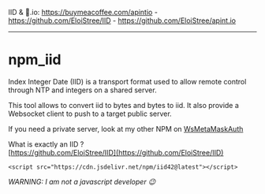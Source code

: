 
IID & 🍺.io: https://buymeacoffee.com/apintio - https://github.com/EloiStree/IID - https://github.com/EloiStree/apint.io

--------------------------------------

# npm_iid

Index Integer Date (IID) is a transport format used to allow remote control through NTP and integers on a shared server.


This tool allows to convert iid to bytes and bytes to iid.
It also provide a Websocket client to push to a target public server.

If you need a private server, look at my other NPM on [WsMetaMaskAuth](https://github.com/EloiStree?tab=repositories&q=WsMetaMaskAuth&type=&language=&sort=)


What is exactly an IID ?    
[https://github.com/EloiStree/IID](https://github.com/EloiStree/IID)    


```
<script src="https://cdn.jsdelivr.net/npm/iid42@latest"></script>
```

_WARNING: I am not a javascript developer 😉_
